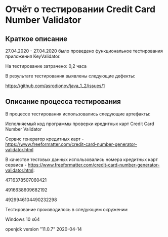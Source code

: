# Отчёт о тестировании Credit Card Number Validator

## Краткое описание

27.04.2020 - 27.04.2020 было проведено функциональное тестирования приложения KeyValidator.

На тестирование затрачено: 0,2 часа

В результате тестирования выявлены следующие дефекты:

https://github.com/asrodionov/java_1_2/issues/1


## Описание процесса тестирования

В процессе тестирования использовались следующие артефакты:

Исполняемый код программы проверки кредитных карт Credit Card Number Validator

Сервис генератор кредитных карт - https://www.freeformatter.com/credit-card-number-generator-validator.html


В качестве тестовых данных использовались номера кредитных карт сервиса - https://www.freeformatter.com/credit-card-number-generator-validator.html:

4716378507060421

4916638609682192

4929946104490232298

Тестирование производилось в следующем окружении:

Windows 10 x64

openjdk version "11.0.7" 2020-04-14
